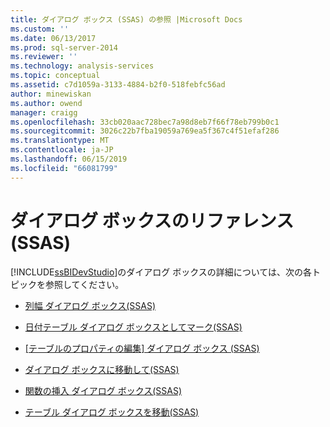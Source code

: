 ```yaml
---
title: ダイアログ ボックス (SSAS) の参照 |Microsoft Docs
ms.custom: ''
ms.date: 06/13/2017
ms.prod: sql-server-2014
ms.reviewer: ''
ms.technology: analysis-services
ms.topic: conceptual
ms.assetid: c7d1059a-3133-4884-b2f0-518febfc56ad
author: minewiskan
ms.author: owend
manager: craigg
ms.openlocfilehash: 33cb020aac728bec7a98d8eb7f66f78eb799b0c1
ms.sourcegitcommit: 3026c22b7fba19059a769ea5f367c4f51efaf286
ms.translationtype: MT
ms.contentlocale: ja-JP
ms.lasthandoff: 06/15/2019
ms.locfileid: "66081799"
---
```

# <a name="dialog-boxes-reference-ssas"></a>ダイアログ ボックスのリファレンス (SSAS)
  [!INCLUDE[ssBIDevStudio](../includes/ssbidevstudio-md.md)]のダイアログ ボックスの詳細については、次の各トピックを参照してください。  
  
-   [列幅 ダイアログ ボックス&#40;SSAS&#41;](column-width-dialog-box-ssas.md)  
  
-   [日付テーブル ダイアログ ボックスとしてマーク&#40;SSAS&#41;](mark-as-date-table-dialog-box-ssas.md)  
  
-   [[テーブルのプロパティの編集] ダイアログ ボックス (SSAS)](edit-table-properties-dialog-box-ssas.md)  
  
-   [ダイアログ ボックスに移動して&#40;SSAS&#41;](go-to-dialog-box-ssas.md)  
  
-   [関数の挿入 ダイアログ ボックス&#40;SSAS&#41;](insert-function-dialog-box-ssas.md)  
  
-   [テーブル ダイアログ ボックスを移動&#40;SSAS&#41;](move-table-dialog-box-ssas.md)  
  
  
